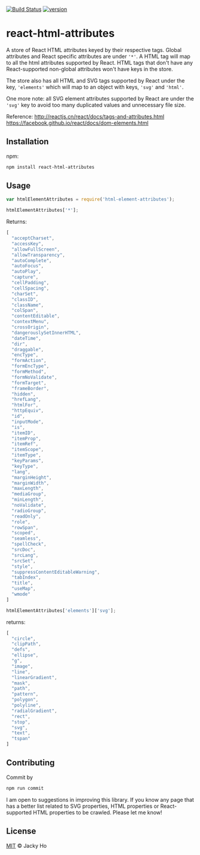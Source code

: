 [![Build Status][build-badge]][build-page]
[![version][version-badge]][package]

# react-html-attributes

A store of React HTML attributes keyed by their respective tags. Global
attributes and React specific attributes are under `'*'`. A HTML tag will map
to all the html attributes supported by React. HTML tags that don't have any
React-supported non-global attributes won't have keys in the store.

The store also has all HTML and SVG tags supported by React under the key,
`'elements'` which will map to an object with keys, `'svg'` and `'html'`.

One more note: all SVG element attributes supported by React are under the
`'svg'` key to avoid too many duplicated values and unnecessary file size.

Reference:
http://reactjs.cn/react/docs/tags-and-attributes.html
https://facebook.github.io/react/docs/dom-elements.html

## Installation

npm:

```bash
npm install react-html-attributes
```

## Usage

```javascript
var htmlElementAttributes = require('html-element-attributes');
```

```javascript
htmlElementAttributes['*'];
```

Returns:

```javascript
[
  "acceptCharset",
  "accessKey",
  "allowFullScreen",
  "allowTransparency",
  "autoComplete",
  "autoFocus",
  "autoPlay",
  "capture",
  "cellPadding",
  "cellSpacing",
  "charSet",
  "classID",
  "className",
  "colSpan",
  "contentEditable",
  "contextMenu",
  "crossOrigin",
  "dangerouslySetInnerHTML",
  "dateTime",
  "dir",
  "draggable",
  "encType",
  "formAction",
  "formEncType",
  "formMethod",
  "formNoValidate",
  "formTarget",
  "frameBorder",
  "hidden",
  "hrefLang",
  "htmlFor",
  "httpEquiv",
  "id",
  "inputMode",
  "is",
  "itemID",
  "itemProp",
  "itemRef",
  "itemScope",
  "itemType",
  "keyParams",
  "keyType",
  "lang",
  "marginHeight",
  "marginWidth",
  "maxLength",
  "mediaGroup",
  "minLength",
  "noValidate",
  "radioGroup",
  "readOnly",
  "role",
  "rowSpan",
  "scoped",
  "seamless",
  "spellCheck",
  "srcDoc",
  "srcLang",
  "srcSet",
  "style",
  "suppressContentEditableWarning",
  "tabIndex",
  "title",
  "useMap",
  "wmode"
]
```

```javascript
htmlElementAttributes['elements']['svg'];
```

returns:

```javascript
[
  "circle",
  "clipPath",
  "defs",
  "ellipse",
  "g",
  "image",
  "line",
  "linearGradient",
  "mask",
  "path",
  "pattern",
  "polygon",
  "polyline",
  "radialGradient",
  "rect",
  "stop",
  "svg",
  "text",
  "tspan"
]
```

## Contributing

Commit by

```bash
npm run commit
```

I am open to suggestions in improving this library. If you know any page that
has a better list related to SVG properties, HTML properties or React-supported
HTML properties to be crawled. Please let me know!

## License

[MIT][license] © Jacky Ho

<!-- Definition -->
[license]: LICENSE
[build-page]: https://travis-ci.org/jackyho112/react-html-attributes.svg
[build-badge]: https://img.shields.io/travis/jackyho112/react-html-attributes.svg
[version-badge]: https://img.shields.io/npm/v/react-html-attributes.svg?style=flat-square
[package]: https://www.npmjs.com/package/react-html-attributes
